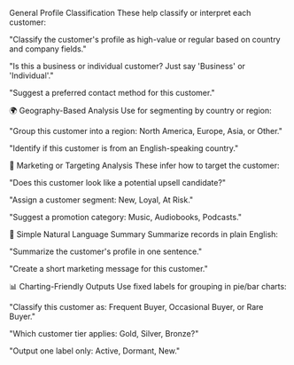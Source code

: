 General Profile Classification
These help classify or interpret each customer:

"Classify the customer's profile as high-value or regular based on country and company fields."

"Is this a business or individual customer? Just say 'Business' or 'Individual'."

"Suggest a preferred contact method for this customer."

🌍 Geography-Based Analysis
Use for segmenting by country or region:

"Group this customer into a region: North America, Europe, Asia, or Other."

"Identify if this customer is from an English-speaking country."

🧾 Marketing or Targeting Analysis
These infer how to target the customer:

"Does this customer look like a potential upsell candidate?"

"Assign a customer segment: New, Loyal, At Risk."

"Suggest a promotion category: Music, Audiobooks, Podcasts."

💬 Simple Natural Language Summary
Summarize records in plain English:

"Summarize the customer's profile in one sentence."

"Create a short marketing message for this customer."

📊 Charting-Friendly Outputs
Use fixed labels for grouping in pie/bar charts:

"Classify this customer as: Frequent Buyer, Occasional Buyer, or Rare Buyer."

"Which customer tier applies: Gold, Silver, Bronze?"

"Output one label only: Active, Dormant, New."